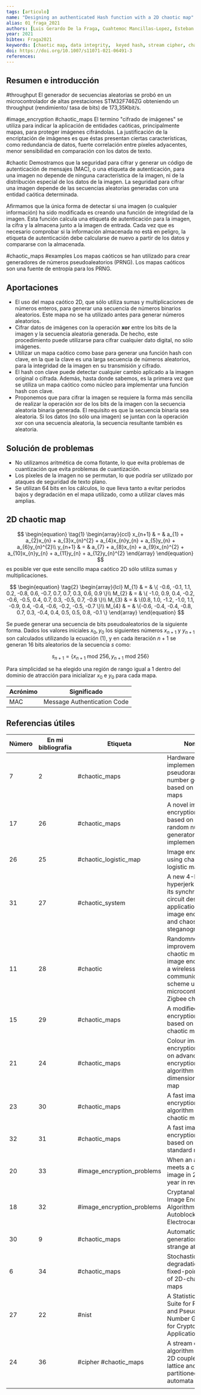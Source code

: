 ```yaml
---
tags: [articulo]
name: "Designing an authenticated Hash function with a 2D chaotic map"
alias: 01_fraga_2021
authors: [Luis Gerardo De la Fraga, Cuahtemoc Mancillas-Lopez, Esteban Tlelo-Cuautle]
year: 2021
bibtex: Fraga2021
keywords: [chaotic map, data integrity,  keyed hash, stream cipher, chaos-based cryptography, prng, nist, testu01, encrypt images, hash function]
doi: https://doi.org/10.1007/s11071-021-06491-3
references:
---
```


## Resumen e introducción 
#throughput
El generador de secuencias aleatorias se probó en un microcontrolador de altas prestaciones STM32F746ZG obteniendo un throughput (rendimiento/ tasa de bits) de 173,35Kbit/s.

#image_encryption #chaotic_maps
El termino "cifrado de imágenes" se utiliza para indicar la aplicación de entidades caóticas, principalmente mapas, para proteger imágenes cifrándolas. La justificación de la encriptación de imágenes es que éstas presentan ciertas características, como redundancia de datos, fuerte correlación entre píxeles adyacentes, menor sensibilidad en comparación con los datos de texto.

#chaotic
Demostramos que la seguridad para cifrar y generar un código de autenticación de mensajes (MAC), o una etiqueta de autenticación, para una imagen no depende de ninguna característica de la imagen, ni de la distribución especial de los datos de la imagen. La seguridad para cifrar una imagen depende de las secuencias aleatorias generadas con una entidad caótica determinada.

Afirmamos que la única forma de detectar si una imagen (o cualquier información) ha sido modificada es creando una función de integridad de la imagen. Esta función calcula una etiqueta de autenticación para la imagen, la cifra y la almacena junto a la imagen de entrada. Cada vez que es necesario comprobar si la información almacenada no está en peligro, la etiqueta de autenticación debe calcularse de nuevo a partir de los datos y compararse con la almacenada.

#chaotic_maps #examples
Los mapas caóticos se han utilizado para crear generadores de números pseudoaleatorios (PRNG). Los mapas caóticos son una fuente de entropía para los PRNG.

## Aportaciones
- El uso del mapa caótico 2D, que sólo utiliza sumas y multiplicaciones de números enteros, para generar una secuencia de números binarios aleatorios. Este mapa no se ha utilizado antes para generar números aleatorios.
- Cifrar datos de imágenes con la operación **xor** entre los bits de la imagen y la secuencia aleatoria generada. De hecho, este procedimiento puede utilizarse para cifrar cualquier dato digital, no sólo imágenes.
- Utilizar un mapa caótico como base para generar una función hash con clave, en la que la clave es una larga secuencia de números aleatorios, para la integridad de la imagen en su transmisión y cifrado. 
- El hash con clave puede detectar cualquier cambio aplicado a la imagen original o cifrada. Además, hasta donde sabemos, es la primera vez que se utiliza un mapa caótico como núcleo para implementar una función hash con clave.
- Proponemos que para cifrar la imagen se requiere la forma más sencilla de realizar la operación xor de los bits de la imagen con la secuencia aleatoria binaria generada. El requisito es que la secuencia binaria sea aleatoria. Si los datos (no sólo una imagen) se juntan con la operación xor con una secuencia aleatoria, la secuencia resultante también es aleatoria. 

## Solución de problemas
- No utilizamos aritmética de coma flotante, lo que evita problemas de cuantización que evita problemas de cuantización.
- Los píxeles de la imagen no se permutan, lo que podría ser utilizado por ataques de seguridad de texto plano.
- Se utilizan 64 bits en los cálculos, lo que lleva tanto a evitar periodos bajos y degradación en el mapa utilizado, como a utilizar claves más amplias.

## 2D chaotic map
$$
	\begin{equation} \tag{1}
	 \begin{array}{ccl}
		x_{n+1} & = &  a_{1} + a_{2}x_{n} + a_{3}x_{n}^{2} + a_{4}x_{n}y_{n} + a_{5}y_{n} + a_{6}y_{n}^{2}\\
		y_{n+1} & = &  a_{7} + a_{8}x_{n} + a_{9}x_{n}^{2} + a_{10}x_{n}y_{n} + a_{11}y_{n} + a_{12}y_{n}^{2}
		\end{array}
	\end{equation}
$$
es posible ver que este sencillo mapa caótico 2D sólo utiliza sumas y multiplicaciones. 

$$
\begin{equation} \tag{2}
	 \begin{array}{lcl}
		M_{1} & = & \{ -0.6, -0.1, 1.1, 0.2, -0.8, 0.6, -0.7, 0.7, 0.7, 0.3, 0.6, 0.9 \}\\
		M_{2} & = & \{ -1.0, 0.9, 0.4, -0.2, -0.6, -0.5, 0.4, 0.7, 0.3, -0.5, 0.7, -0.8 \}\\
		M_{3} & = &  \{0.8, 1.0, -1.2, -1.0, 1.1, -0.9, 0.4, -0.4, -0.6, -0.2, -0.5, -0.7 \}\\
		M_{4} & = & \{-0.6, -0.4, -0.4, -0.8, 0.7, 0.3, -0.4, 0.4, 0.5, 0.5, 0.8, -0.1 \}
		\end{array}
	\end{equation}
$$

Se puede generar una secuencia de bits pseudoaleatorios de la siguiente forma. Dados los valores iniciales $x_{0}, y_{0}$ los siguientes números $x_{n+1}$ y $y_{n+1}$ son calculados utilizando la ecuación $(1)$, y en cada iteración $n+1$ se generan 16 bits aleatorios de la secuencia $s$ como:

$$
s_{n+1} = \{ x_{n+1} \text{ mod } 256, y_{n+1} \text{ mod } 256 \}
$$

Para simplicidad se ha elegido una región de rango igual a 1 dentro del dominio de atracción para inicializar $x_{0}$ e $y_{0}$ para cada mapa.


| Acrónimo | Significado  |
| ------- | --------------------------- |
| MAC     | Message Authentication Code | 


## Referencias útiles

| Número | En mi bibliografía | Etiqueta                   | Nombre                                                                                                                                          | Enlace                                                                                                                               |
| ------ | ------------------ | -------------------------- | ----------------------------------------------------------------------------------------------------------------------------------------------- | ------------------------------------------------------------------------------------------------------------------------------------ |
| 7      | 2                  | #chaotic_maps              | Hardware implementation of pseudorandom number generators based on chaotic maps                                                                 | [[02-de_la_fraga-2017-hardware_implementaion_of_pseudo-random_number_generator\|02_fraga_2017]]                                      |
| 17     | 26                 | #chaotic_maps              | A novel image encryption scheme based on improved random number generator and its implementation                                                | [[26-li-2018-a_novel_image_encryption\|26_li_2018]]                                                                                  |
| 26     | 25                 | #chaotic_logistic_map      | Image encryption using chaotic logistic map                                                                                                     | [[25-pareek-2006-image_encryption_using_chaotic_logistic_map\|25_pareek_2006]]                                                       |
| 31     | 27                 | #chaotic_system            | A new 4-D chaotic hyperjerk system, its synchronization, circuit design and applications in RNG, image encryption and chaos-based steganography | [[27-vaidyanathan-2018-a_new_4d_chaotic_system_applications_in_rgn\|27_vaidyanathan_2018]]                                           |
| 11     | 28                 | #chaotic                   | Randomness improvement of chaotic maps for image encryption in a wireless communication scheme using PIC-microcontroller via Zigbee channels    | [[28_garcia_2020-randomness_improvement_of_chaotic_maps_image_pic\|28_garcia_2020]]                                                  |
| 15     | 29                 | #chaotic_maps              | A modified image encryption scheme based on 2D chaotic map                                                                                      | [[29-kadir-2010-a_modified_image_encryption_scheme_based_on_2d_chaotic_map\|29_kadir_2010]]                                          |
| 21     | 24                 | #chaotic_maps              | Colour image encryption based on advanced encryption standard algorithm with two-dimensional chaotic map                                        | [[24-Li-2013-colour_image_encryption_based_on_advanced_encryption_standard_algorithm\|24_obaida_2013]]                               |
| 23     | 30                 | #chaotic_maps              | A fast image encryption algorithm based on chaotic map                                                                                          | [[30-liu-2016-a_fast_image_encryption_algorithm_based_on_chaotic_map\|30_liu_2016]]                                                  |
| 32     | 31                 | #chaotic_maps              | A fast image encryption scheme based on chaotic standard map                                                                                    | [[31-wong-2008-a_fast_image_encryption_scheme_based_on_chaotic_standard_map\|31_wong_2008]]                                          |
| 20     | 33                 | #image_encryption_problems | When an attacker meets a cipher-image in 2018: A year in review                                                                                 | [[33-li-2019-when_attacker_meets_a_cipher_image_in_2018\|33_li_2019]]                                                                |
| 18     | 32                 | #image_encryption_problems | Cryptanalyzing an Image Encryption Algorithm Based on Autoblocking and Electrocardiography                                                      | [[32-li-2018-cryptanalysing_an_image_encryption_algorithm_based_on_electrocardiography\|32_li_2018]]                                 |
| 30     | 9                  | #chaotic_maps              | Automatic generation of strange attractors                                                                                                      | [[09-sprott-1993-automatic_generation_of_strange_attractors\|09_sprott_1993]]                                                        |
| 6      | 34                 | #chaotic_maps              | Stochastic degradation of the fixed-point version of 2D-chaotic maps                                                                            | [[34-micco-2017-stochastic_degradation_of_the_fixed_point_version_of_2d_chaotic_maps\|34_micco_2017]]                                |
| 27     | 22                 | #nist                      | A Statistical Test Suite for Random and Pseudorandom Number Generators for Cryptographic Applications                                           | [[22-nist-2010-a_statistical_test_suite_for_random_and_pseudorandom_number_generators_for_cryptographic_applications\|22_nist_2010]] |
| 24     | 36                 | #cipher #chaotic_maps      | A stream cipher algorithm based on 2D coupled map lattice and partitioned cellular automata                                                     | [[36_-liu-2020-a_stream_cipher_algorithm_based_on_2d_coupled_map_lattice\|36_liu_2020]]                                              |
|        |                    |                            |                                                                                                                                                 |                                                                                                                                      |

